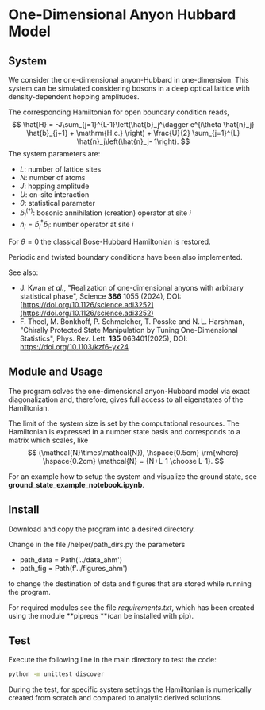 # One-Dimensional Anyon Hubbard Model



## System

We consider the one-dimensional anyon-Hubbard in one-dimension. This system can be simulated considering bosons in a deep optical lattice with density-dependent hopping amplitudes.

The corresponding Hamiltonian for open boundary condition reads,
$$
\hat{H} = -J\sum_{j=1}^{L-1}\left(\hat{b}_j^\dagger e^{i\theta \hat{n}_j} \hat{b}_{j+1} +  \mathrm{H.c.} \right) + \frac{U}{2} \sum_{j=1}^{L} \hat{n}_j\left(\hat{n}_j- 1\right).
$$
The system parameters are:

- $L$: number of lattice sites
- $N$: number of atoms
- $J$: hopping amplitude
- $U$: on-site interaction
- $\theta$: statistical parameter
- $\hat{b}_i^{(\dagger)}$: bosonic annihilation (creation) operator at site $i$
- $\hat{n}_i= \hat{b}_i^\dagger \hat{b}_i$: number operator at site $i$

For $\theta=0$ the classical Bose-Hubbard Hamiltonian is restored.

Periodic and twisted boundary conditions have been also implemented. 



See also:

- J. Kwan *et al.*, "Realization of one-dimensional anyons with arbitrary statistical phase", Science **386** 1055 (2024), DOI:  [https://doi.org/10.1126/science.adi3252](https://doi.org/10.1126/science.adi3252)
- F. Theel, M. Bonkhoff, P. Schmelcher, T. Posske and N. L. Harshman, "Chirally Protected State Manipulation by Tuning One-Dimensional Statistics", Phys. Rev. Lett. **135** 063401(2025),  DOI: https://doi.org/10.1103/kzf6-yx24 



## Module and Usage

The program solves the one-dimensional anyon-Hubbard model via exact diagonalization and, therefore, gives full access to all eigenstates of the Hamiltonian. 

The limit of the system size is set by the computational resources. The Hamiltonian is expressed in a number state basis and corresponds to a matrix which scales, like
$$
(\mathcal{N}\times\mathcal{N}), \hspace{0.5cm} \rm{where} \hspace{0.2cm} \mathcal{N} = {N+L-1 \choose L-1}.
$$



For an example how to setup the system and visualize the ground state, see **ground_state_example_notebook.ipynb**.






## Install

Download and copy the program into a desired directory.

Change in the file /helper/path_dirs.py the parameters

- path_data = Path('../data_ahm')
- path_fig = Path(f'../figures_ahm')

to change the destination of data and figures that are stored while running the program.



For required modules see the file *requirements.txt*, which has been created using the module **pipreqs **(can be installed with pip).





## Test

Execute the following line in the main directory to test the code:

```bash
python -m unittest discover
```

During the test, for specific system settings the Hamiltonian is numerically created from scratch and compared to analytic derived solutions.

